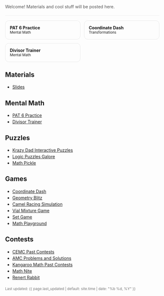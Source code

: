 <!-- Hero -->
<section style="padding:1.25rem 0;border-bottom:1px solid #eee">
  <p style="margin:.25rem 0 0;color:#555">
    Welcome! Materials and cool stuff will be posted here.
  </p>
  <!-- Optional: keep your Schoology/GC join code hidden -->
  <!-- Join code: VPZG-6XVG-9T8JS -->
</section>

<!-- Quick links as “cards” -->
<section style="display:grid;grid-template-columns:repeat(auto-fit,minmax(220px,1fr));gap:.75rem;margin:1rem 0">
  <a class="card" href="https://merrickmath.github.io/PAT.html" style="text-decoration:none;border:1px solid #e6e6e6;border-radius:12px;padding:.9rem">
    <strong>PAT 6 Practice</strong><br><small>Mental Math</small>
  </a>
  <a class="card" href="https://merrickmath.github.io/CoordinateGame.html" style="text-decoration:none;border:1px solid #e6e6e6;border-radius:12px;padding:.9rem">
    <strong>Coordinate Dash</strong><br><small>Transformations</small>
  </a>
  <a class="card" href="https://merrickmath.github.io/Divisors.html" style="text-decoration:none;border:1px solid #e6e6e6;border-radius:12px;padding:.9rem">
    <strong>Divisor Trainer</strong><br><small> Mental Math</small>
  </a>
</section>

<!-- Quizzes -->
<h2 id="exam">Materials</h2>
<ul>
  <li><a href="https://merrickmath.github.io/APSTAT/materials/Unit1.pdf">Slides</a> </li>
</ul>

<!-- Mental Math -->
<h2 id="materials">Mental Math</h2>
<ul>
  <li class="linkitem"><a href="https://MerrickMath.github.io/PAT.html" data-ext="true"><span>PAT 6 Practice</span></a></li>
  <li class="linkitem"><a href="https://MerrickMath.github.io/Divisors.html" data-ext="true"><span>Divisor Trainer</span></a></li>
</ul>

<!-- Puzzles -->
<h2 id="materials">Puzzles</h2>
<ul>
  <li class="linkitem"><a href="https://krazydad.com/tablet/puzzles.php" target="_blank" rel="noopener"><span>Krazy Dad Interactive Puzzles</span></a></li>
  <li class="linkitem"><a href="https://www.puzzle-star-battle.com" target="_blank" rel="noopener"><span>Logic Puzzles Galore</span></a></li>
  <li class="linkitem"><a href="https://mathpickle.com" target="_blank" rel="noopener"><span>Math Pickle</span></a></li>
</ul>

<!-- Games -->
<h2 id="resources"> Games </h2>
<ul>
  <li class="linkitem"><a href="https://MerrickMath.github.io/CoordinateGame.html" data-ext="true"><span>Coordinate Dash</span></a></li>
  <li class="linkitem"><a href="https://MerrickMath.github.io/Geometryblitz.html" data-ext="true"><span>Geometry Blitz</span></a></li>
  <li class="linkitem"><a href="https://MerrickMath.github.io/Camelsim.html" data-ext="true"><span>Camel Racing Simulation</span></a></li>
  <li class="linkitem"><a href="https://MerrickMath.github.io/Mixture.html" data-ext="true"><span>Vial Mixture Game</span></a></li>
  <li class="linkitem"><a href="https://playset.netlify.app" data-ext="true"><span>Set Game</span></a></li>
  <li class="linkitem"><a href="https://www.mathplayground.com" target="_blank" rel="noopener"><span>Math Playground</span></a></li>
</ul>

<h2 id="sec-cool">Contests</h2>
<ul class="linklist">
  <li class="linkitem"><a href="https://www.cemc.uwaterloo.ca/contests/past_contests.html" target="_blank" rel="noopener"><span>CEMC Past Contests</span></a></li>
  <li class="linkitem"><a href="https://artofproblemsolving.com/wiki/index.php/AMC_Problems_and_Solutions" target="_blank" rel="noopener"><span>AMC Problems and Solutions</span></a></li>
  <li class="linkitem"><a href="https://mathkangaroo.ca/samples/en" target="_blank" rel="noopener"><span>Kangaroo Math Past Contests</span></a></li>
  <li class="linkitem"><a href="https://science.ucalgary.ca/mathematics-statistics/engagement/educational-outreach/math-nite" target="_blank" rel="noopener"><span>Math Nite</span></a></li>
  <li class="linkitem"><a href="https://renertmath.github.io/renertrabbit.html" target="_blank" rel="noopener"><span>Renert Rabbit</span></a></li>
</ul>
      
<!-- Footer -->
<p style="color:#777;margin-top:1.25rem">
  <small>Last updated: {{ page.last_updated | default: site.time | date: "%b %d, %Y" }}</small>
</p>

<style>
  /* Light polish without touching your site-wide styles */
  h1,h2 { scroll-margin-top: 80px; }
  .card:hover { box-shadow: 0 4px 16px rgba(0,0,0,.06); border-color:#ddd; }
  ul { line-height: 1.5; }
</style>
